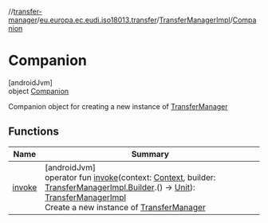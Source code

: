 //[transfer-manager](../../../../index.md)/[eu.europa.ec.eudi.iso18013.transfer](../../index.md)/[TransferManagerImpl](../index.md)/[Companion](index.md)

# Companion

[androidJvm]\
object [Companion](index.md)

Companion object for creating a new instance of [TransferManager](../../-transfer-manager/index.md)

## Functions

| Name                | Summary                                                                                                                                                                                                                                                                                                                                                                                                                   |
|---------------------|---------------------------------------------------------------------------------------------------------------------------------------------------------------------------------------------------------------------------------------------------------------------------------------------------------------------------------------------------------------------------------------------------------------------------|
| [invoke](invoke.md) | [androidJvm]<br>operator fun [invoke](invoke.md)(context: [Context](https://developer.android.com/reference/kotlin/android/content/Context.html), builder: [TransferManagerImpl.Builder](../-builder/index.md).() -&gt; [Unit](https://kotlinlang.org/api/latest/jvm/stdlib/kotlin/-unit/index.html)): [TransferManagerImpl](../index.md)<br>Create a new instance of [TransferManager](../../-transfer-manager/index.md) |
